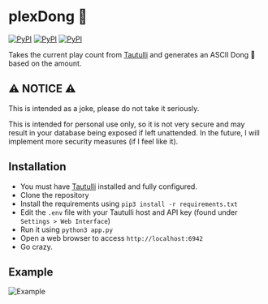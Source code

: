 # plexDong 🍆
[![PyPI](https://img.shields.io/pypi/v/flask?label=flask&style=flat-square)](https://pypi.org/project/Flask/)
[![PyPI](https://img.shields.io/pypi/v/requests?label=requests&style=flat-square)](https://pypi.org/project/requests/)
[![PyPI](https://img.shields.io/pypi/v/python-dotenv?label=python-dotenv&style=flat-square)](https://pypi.org/project/python-dotenv/)

Takes the current play count from [Tautulli](https://github.com/Tautulli/Tautulli) and generates an ASCII Dong 🍆 based on the amount.

## ⚠ NOTICE ⚠

This is intended as a joke, please do not take it seriously.

This is intended for personal use only, so it is not very secure and may result in your database being exposed if left unattended. In the future, I will implement more security measures (if I feel like it).

## Installation
- You must have [Tautulli](https://github.com/Tautulli/Tautulli) installed and fully configured.
- Clone the repository 
- Install the requirements using `pip3 install -r requirements.txt`
- Edit the `.env` file with your Tautulli host and API key (found under `Settings > Web Interface`)
- Run it using `python3 app.py`
- Open a web browser to access `http://localhost:6942`
- Go crazy.

## Example
![Example](https://i.imgur.com/ExdJlg0.png)
